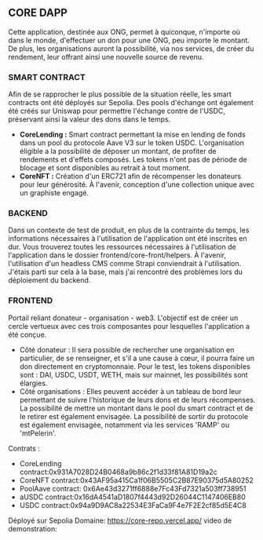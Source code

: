## CORE DAPP
Cette application, destinée aux ONG, permet à quiconque, n'importe où dans le monde, d'effectuer un don pour une ONG, peu importe le montant. De plus, les organisations auront la possibilité, via nos services, de créer du rendement, leur offrant ainsi une nouvelle source de revenu.

### SMART CONTRACT
Afin de se rapprocher le plus possible de la situation réelle, les smart contracts ont été déployés sur Sepolia. Des pools d'échange ont également été créés sur Uniswap pour permettre l'échange contre de l'USDC, préservant ainsi la valeur des dons dans le temps.

- **CoreLending :** Smart contract permettant la mise en lending de fonds dans un pool du protocole Aave V3 sur le token USDC. L'organisation éligible a la possibilité de déposer un montant, de profiter de rendements et d'effets composés. Les tokens n'ont pas de période de blocage et sont disponibles au retrait à tout moment.
- **CoreNFT :** Création d'un ERC721 afin de récompenser les donateurs pour leur générosité. À l'avenir, conception d'une collection unique avec un graphiste engagé.

### BACKEND
Dans un contexte de test de produit, en plus de la contrainte du temps, les informations nécessaires à l'utilisation de l'application ont été inscrites en dur. Vous trouverez toutes les ressources nécessaires à l'utilisation de l'application dans le dossier frontend/core-front/helpers. À l'avenir, l'utilisation d'un headless CMS comme Strapi conviendrait à l'utilisation. J'étais parti sur cela à la base, mais j'ai rencontré des problèmes lors du déploiement du backend.

### FRONTEND
Portail reliant donateur - organisation - web3. L'objectif est de créer un cercle vertueux avec ces trois composantes pour lesquelles l'application a été conçue.
- Côté donateur : Il sera possible de rechercher une organisation en particulier, de se renseigner, et s'il a une cause à cœur, il pourra faire un don directement en cryptomonnaie. Pour le test, les tokens disponibles sont : DAI, USDC, USDT, WETH, mais sur mainnet, les possibilités sont élargies.
- Côté organisations : Elles peuvent accéder à un tableau de bord leur permettant de suivre l'historique de leurs dons et de leurs récompenses. La possibilité de mettre un montant dans le pool du smart contract et de le retirer est également envisagée. La possibilité de sortir du protocole est également envisagée, notamment via les services 'RAMP' ou 'mtPelerin'.

Contrats :
- CoreLending contract:0x931A7028D24B0468a9b86c2f1d33f81A81D19a2c
- CoreNFT contract:0x43AF95a415Ca1f06B5505C2B87E90375d5A80252
- PoolAave contract: 0x6Ae43d3271ff6888e7Fc43Fd7321a503ff738951
- aUSDC contract:0x16dA4541aD1807f4443d92D26044C1147406EB80
- USDC contract:0x94a9D9AC8a22534E3FaCa9F4e7F2E2cf85d5E4C8

Déployé sur Sepolia
Domaine: https://core-repo.vercel.app/
video de demonstration: 
